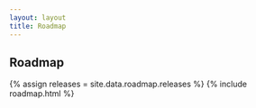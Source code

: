 ```yaml
---
layout: layout
title: Roadmap
---
```

## Roadmap

{% assign releases = site.data.roadmap.releases %}
{% include roadmap.html %}